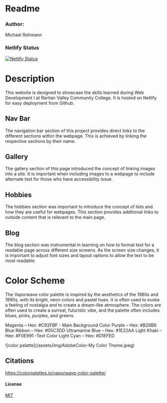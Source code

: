 # Readme
### Author:
Michael Rohmann 

### Netlify Status
[![Netlify Status](https://api.netlify.com/api/v1/badges/78033adc-b858-46e3-8809-6bf9edaab269/deploy-status)](https://app.netlify.com/sites/mrohmann/deploys)

# Description
This website is designed to showcase the skills learned during Web Development I at Raritan Valley Community College. It is hosted on Netlify for easy deployment from Github.

  ## Nav Bar
The navigation bar section of this project provides direct links to the different sections within the webpage. This is achieved by linking the respective sections by their name.

  ## Gallery
The gallery section of this page introduced the concept of linking images into a site. It is important when including images to a webpage to include alternate text for those who have accessibility issue.

  ## Hobbies
The hobbies section was important to introduce the concept of  lists and how they are useful for webpages. This section provides additional links to outside content that is relevant to the main page.

  ## Blog
The blog section was instrumental in learning on how to format text for a readable page across different size screens. As the screen size changes, it is important to adjust font sizes and layout options to allow the text to be most readable. 

# Color Scheme
The Vaporwave color palette is inspired by the aesthetics of the 1980s and 1990s, with its bright, neon colors and pastel hues. It is often used to evoke a feeling of nostalgia and to create a dream-like atmosphere. The colors are often used to create a surreal, futuristic vibe, and the palette often includes blues, pinks, purples, and greens.

Magenta – Hex: #C92FBF - Main Background Color
Purple – Hex: #B26B6
Blue Ribbon – Hex: #05C3DD
Ultramarine Blue – Hex: #1E22AA
Light Khaki – Hex: #F0E991 -Text Color
Light Cyan – Hex: #D1EFED

![color palatte](/assets/img/AdobeColor-My Color Theme.jpeg)

## Citations
https://colorpalettes.io/vaporwave-color-palette/

#### License
[MIT](https://choosealicense.com/licenses/mit/)